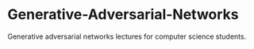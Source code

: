 # Generative-Adversarial-Networks
Generative adversarial networks lectures for computer science students.
